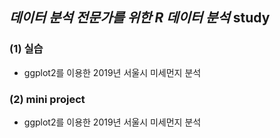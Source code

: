 ## _데이터 분석 전문가를 위한 R 데이터 분석_ study

### (1) 실습

- ggplot2를 이용한 2019년 서울시 미세먼지 분석 

### (2) mini project

- ggplot2를 이용한 2019년 서울시 미세먼지 분석 
